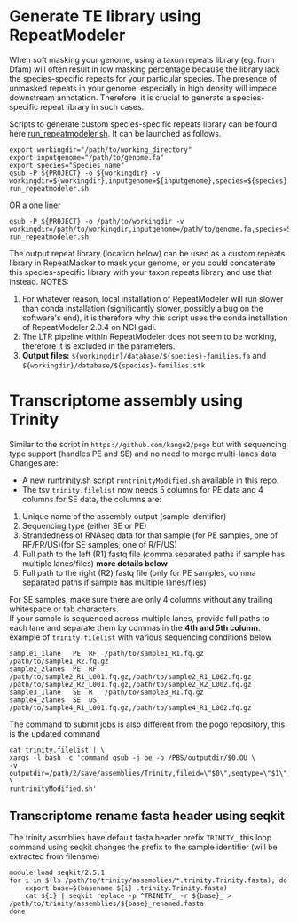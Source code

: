 # Generate TE library using RepeatModeler
When soft masking your genome, using a taxon repeats library (eg. from Dfam) will often result in low masking percentage because the library lack the species-specific repeats for your particular species. The presence of unmasked repeats in your genome, especially in high density will impede downstream annotation. Therefore, it is crucial to generate a species-specific repeat library in such cases.

Scripts to generate custom species-specific repeats library can be found here [run_repeatmodeler.sh](https://github.com/kango2/pogors/blob/main/run_repeatmodeler.sh). It can be launched as follows.
```
export workingdir="/path/to/working_directory"
export inputgenome="/path/to/genome.fa"
export species="Species_name"
qsub -P ${PROJECT} -o ${workingdir} -v workingdir=${workingdir},inputgenome=${inputgenome},species=${species} run_repeatmodeler.sh
```
OR a one liner
```
qsub -P ${PROJECT} -o /path/to/workingdir -v workingdir=/path/to/workingdir,inputgenome=/path/to/genome.fa,species=Species_name run_repeatmodeler.sh
```
The output repeat library (location below) can be used as a custom repeats library in RepeatMasker to mask your genome, or you could concatenate this species-specific library with your taxon repeats library and use that instead.
NOTES:
1. For whatever reason, local installation of RepeatModeler will run slower than conda installation (significantly slower, possibly a bug on the software's end), it is therefore why this script uses the conda installation of RepeatModeler 2.0.4 on NCI gadi.
2. The LTR pipeline within RepeatModeler does not seem to be working, therefore it is excluded in the parameters.
3. **Output files:** `${workingdir}/database/${species}-families.fa` and `${workingdir}/database/${species}-families.stk`

# Transcriptome assembly using Trinity
Similar to the script in `https://github.com/kango2/pogo` but with sequencing type support (handles PE and SE) and no need to merge multi-lanes data  
Changes are:  
- A new runtrinity.sh script `runtrinityModified.sh` available in this repo.  
- The tsv `trinity.filelist` now needs 5 columns for PE data and 4 columns for SE data, the columns are:
1. Unique name of the assembly output	(sample identifier)
2. Sequencing type	(either SE or PE)
3. Strandedness of RNAseq data for that sample	(for PE samples, one of RF/FR/US)(for SE samples, one of R/F/US)
4. Full path to the left (R1) fastq file	(comma separated paths if sample has multiple lanes/files) **more details below**
5. Full path to the right (R2) fastq file	(only for PE samples, comma separated paths if sample has multiple lanes/files)
  
For SE samples, make sure there are only 4 columns without any trailing whitespace or tab characters.  
If your sample is sequenced across multiple lanes, provide full paths to each lane and separate them by commas in the **4th and 5th column**. example of `trinity.filelist` with various sequencing conditions below
```
sample1_1lane	PE	RF	/path/to/sample1_R1.fq.gz	/path/to/sample1_R2.fq.gz
sample2_2lanes	PE	RF	/path/to/sample2_R1_L001.fq.gz,/path/to/sample2_R1_L002.fq.gz	/path/to/sample2_R2_L001.fq.gz,/path/to/sample2_R2_L002.fq.gz
sample3_1lane	SE	R	/path/to/sample3_R1.fq.gz
sample4_2lanes	SE	US	/path/to/sample4_R1_L001.fq.gz,/path/to/sample4_R1_L002.fq.gz
```
The command to submit jobs is also different from the pogo repository, this is the updated command
```
cat trinity.filelist | \
xargs -l bash -c 'command qsub -j oe -o /PBS/outputdir/$0.OU \
-v outputdir=/path/2/save/assemblies/Trinity,fileid=\"$0\",seqtype=\"$1\",sstype=\"$2\",leftfq=\"$3\",rightfq=\"$4\" \
runtrinityModified.sh'
```
## Transcriptome rename fasta header using seqkit
The trinity assmblies have default fasta header prefix `TRINITY_` this loop command using seqkit changes the prefix to the sample identifier (will be extracted from filename)  
```
module load seqkit/2.5.1
for i in $(ls /path/to/trinity/assemblies/*.trinity.Trinity.fasta); do
    export base=$(basename ${i} .trinity.Trinity.fasta)
    cat ${i} | seqkit replace -p ^TRINITY_ -r ${base}_ > /path/to/trinity/assemblies/${base}_renamed.fasta
done
```

